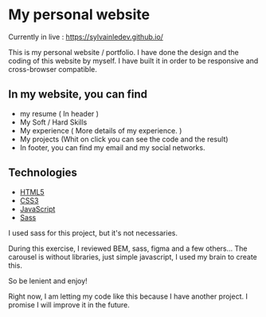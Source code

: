 # My personal website 

Currently in live  : https://sylvainledev.github.io/

This is my personal website / portfolio. I have done the design and the coding of this website by myself.
I have built it in order to be responsive and cross-browser compatible.

## In my website, you can find

 - my resume ( In header )
 - My Soft / Hard Skills
 - My experience ( More details of my experience. )
 - My projects (Whit on click you can see the code and the result)
 - In footer, you can find my email and my social networks.

## Technologies 

- [HTML5](https://developer.mozilla.org/fr/docs/Web/HTML)
- [CSS3](https://developer.mozilla.org/fr/docs/Web/CSS)
- [JavaScript](https://developer.mozilla.org/fr/docs/Web/JavaScript)
- [Sass](https://sass-lang.com/)

I used sass for this project, but it's not necessaries.

During this exercise, I reviewed BEM, sass, figma and a few others...
The carousel is without libraries, just simple javascript, I used my brain to create this.

So be lenient and enjoy!

Right now, I am letting my code like this because I have another project. I promise I will improve it in the future.









